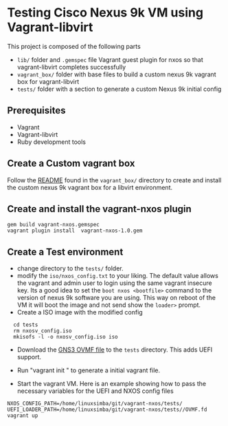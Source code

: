 # Testing Cisco Nexus 9k VM using Vagrant-libvirt

This project is composed of the following parts

* ``lib/`` folder and ``.gemspec`` file Vagrant guest plugin for nxos so that vagrant-libvirt completes successfully
* ``vagrant_box/`` folder with base files to build a custom nexus 9k vagrant box for
  vagrant-libvirt
* ``tests/`` folder with a section to generate a custom Nexus 9k initial config

## Prerequisites

* Vagrant
* Vagrant-libvirt
* Ruby development tools

## Create a Custom vagrant box

Follow the [README](./vagrant_box/README.md) found in the ``vagrant_box/`` directory to create and install
the custom nexus 9k vagrant box for a libvirt environment.


## Create and install the vagrant-nxos plugin

```
gem build vagrant-nxos.gemspec
vagrant plugin install  vagrant-nxos-1.0.gem
```


## Create a Test environment

* change directory to the ``tests/`` folder.
* modify the ``iso/nxos_config.txt`` to your liking. The default value allows
  the vagrant and admin user to login using the same vagrant insecure key. Its a
good idea to set the ``boot nxos <bootfile>`` command to the version of nexus 9k
software you are using. This way on reboot of the VM it will boot the image and
not send show the ``loader>`` prompt.
* Create a ISO image with the modified config
```
  cd tests
  rm nxosv_config.iso
  mkisofs -l -o nxosv_config.iso iso 
```

* Download the [GNS3 OVMF
  file](https://sourceforge.net/projects/gns-3/files/Qemu%20Appliances/OVMF-20160813.fd.zip/download) to the ``tests`` directory. This adds UEFI support.
* Run "vagrant init <name of the custom box>" to generate a initial vagrant
  file.

* Start the vagrant VM. Here is an example showing how to pass the necessary
  variables for the UEFI and NXOS config files

```
NXOS_CONFIG_PATH=/home/linuxsimba/git/vagrant-nxos/tests/ UEFI_LOADER_PATH=/home/linuxsimba/git/vagrant-nxos/tests//OVMF.fd vagrant up
```
